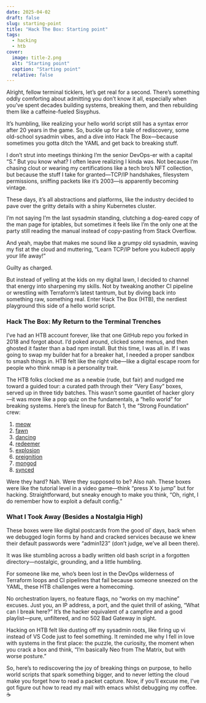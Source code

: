 ```yaml
---
date: 2025-04-02
draft: false
slug: starting-point
title: "Hack The Box: Starting point"
tags:
  - hacking
  - htb
cover:
  image: title-2.png
  alt: "Starting point"
  caption: "Starting point"
  relative: false
---
```


Alright, fellow terminal ticklers, let’s get real for a second. There’s something oddly comforting about admitting you don’t know it all, especially when you’ve spent decades building systems, breaking them, and then rebuilding them like a caffeine-fueled Sisyphus. 

It’s humbling, like realizing your hello world script still has a syntax error after 20 years in the game. So, buckle up for a tale of rediscovery, some old-school sysadmin vibes, and a dive into Hack The Box—because sometimes you gotta ditch the YAML and get back to breaking stuff.

I don’t strut into meetings thinking I’m the senior DevOps-er with a capital “S.” But you know what? I often leave realizing I kinda was. Not because I’m chasing clout or wearing my certifications like a tech bro’s NFT collection, but because the stuff I take for granted—TCP/IP handshakes, filesystem permissions, sniffing packets like it’s 2003—is apparently becoming vintage. 

These days, it’s all abstractions and platforms, like the industry decided to pave over the gritty details with a shiny Kubernetes cluster. 

I’m not saying I’m the last sysadmin standing, clutching a dog-eared copy of the man page for iptables, but sometimes it feels like I’m the only one at the party still reading the manual instead of copy-pasting from Stack Overflow.

And yeah, maybe that makes me sound like a grumpy old sysadmin, waving my fist at the cloud and muttering, “Learn TCP/IP before you kubectl apply your life away!” 

Guilty as charged. 

But instead of yelling at the kids on my digital lawn, I decided to channel that energy into sharpening my skills. Not by tweaking another CI pipeline or wrestling with Terraform’s latest tantrum, but by diving back into something raw, something real. Enter Hack The Box (HTB), the nerdiest playground this side of a hello world script.

### Hack The Box: My Return to the Terminal Trenches

I’ve had an HTB account forever, like that one GitHub repo you forked in 2018 and forgot about. I’d poked around, clicked some menus, and then ghosted it faster than a bad npm install. But this time, I was all in. If I was going to swap my builder hat for a breaker hat, I needed a proper sandbox to smash things in. HTB felt like the right vibe—like a digital escape room for people who think nmap is a personality trait.

The HTB folks clocked me as a newbie (rude, but fair) and nudged me toward a guided tour: a curated path through their “Very Easy” boxes, served up in three tidy batches. This wasn’t some gauntlet of hacker glory—it was more like a pop quiz on the fundamentals, a “hello world” for breaking systems. Here’s the lineup for Batch 1, the “Strong Foundation” crew:

1. [meow](/posts/htb-meow "meow")
2. [fawn](/posts/htb-fawn "fawn")
3. [dancing](/posts/htb-dancing "dancing")
4. [redeemer](/posts/htb-redeemer "redeemer")
5. [explosion](/posts/htb-explosion "explosion")
6. [preignition](/posts/htb-preignition "preignition")
7. [mongod](/posts/htb-mongod "mongod")
8. [synced](/posts/htb-sync "sync")

Were they hard? Nah. Were they supposed to be? Also nah. These boxes were like the tutorial level in a video game—think “press X to jump” but for hacking. Straightforward, but sneaky enough to make you think, “Oh, right, I do remember how to exploit a default config.”

### What I Took Away (Besides a Nostalgia High)

These boxes were like digital postcards from the good ol’ days, back when we debugged login forms by hand and cracked services because we knew their default passwords were “admin123” (don’t judge, we’ve all been there). 

It was like stumbling across a badly written old bash script in a forgotten directory—nostalgic, grounding, and a little humbling.

For someone like me, who’s been lost in the DevOps wilderness of Terraform loops and CI pipelines that fail because someone sneezed on the YAML, these HTB challenges were a homecoming. 

No orchestration layers, no feature flags, no “works on my machine” excuses. Just you, an IP address, a port, and the quiet thrill of asking, “What can I break here?” It’s the hacker equivalent of a campfire and a good playlist—pure, unfiltered, and no 502 Bad Gateway in sight.

Hacking on HTB felt like dusting off my sysadmin roots, like firing up vi instead of VS Code just to feel something. It reminded me why I fell in love with systems in the first place: the puzzle, the curiosity, the moment when you crack a box and think, “I’m basically Neo from The Matrix, but with worse posture.” 

So, here’s to rediscovering the joy of breaking things on purpose, to hello world scripts that spark something bigger, and to never letting the cloud make you forget how to read a packet capture. Now, if you’ll excuse me, I’ve got figure out how to read my mail with emacs whilst debugging my coffee. ☕